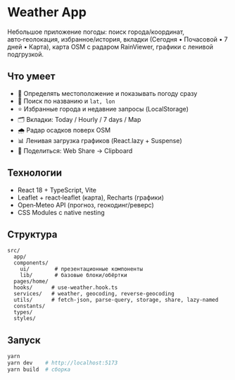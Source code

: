 # Weather App

Небольшое приложение погоды: поиск города/координат, авто‑геолокация, избранное/история, вкладки (Сегодня • Почасовой • 7 дней • Карта), карта OSM с радаром RainViewer, графики с ленивой подгрузкой.

## Что умеет

- 📍 Определять местоположение и показывать погоду сразу
- 🔎 Поиск по названию и `lat, lon`
- ⭐ Избранные города и недавние запросы (LocalStorage)
- 🗂️ Вкладки: Today / Hourly / 7 days / Map
- 🌧️ Радар осадков поверх OSM
- 📊 Ленивая загрузка графиков (React.lazy + Suspense)
- 🔗 Поделиться: Web Share → Clipboard

## Технологии

- React 18 + TypeScript, Vite
- Leaflet + react‑leaflet (карта), Recharts (графики)
- Open‑Meteo API (прогноз, геокодинг/реверс)
- CSS Modules с native nesting

## Структура

```text
src/
  app/
  components/
    ui/        # презентационные компоненты
    lib/       # базовые блоки/обёртки
  pages/home/
  hooks/      # use-weather.hook.ts
  services/   # weather, geocoding, reverse-geocoding
  utils/      # fetch-json, parse-query, storage, share, lazy-named
  constants/
  types/
  styles/
```

## Запуск

```bash
yarn
yarn dev    # http://localhost:5173
yarn build  # сборка
```
